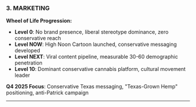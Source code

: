 ### **3. MARKETING**

**Wheel of Life Progression:**

- **Level 0**: No brand presence, liberal stereotype dominance, zero conservative reach
- **Level NOW**: High Noon Cartoon launched, conservative messaging developed
- **Level NEXT**: Viral content pipeline, measurable 30-60 demographic penetration
- **Level 10**: Dominant conservative cannabis platform, cultural movement leader

**Q4 2025 Focus**: Conservative Texas messaging, "Texas-Grown Hemp" positioning, anti-Patrick campaign

---
